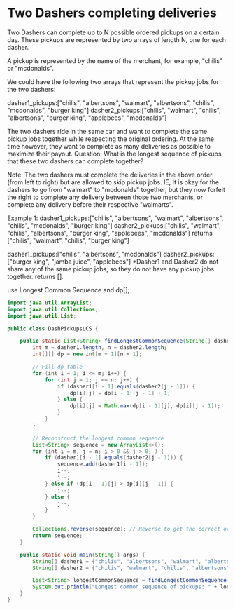 # Two Dashers completing deliveries

Two Dashers can complete up to N possible ordered pickups on a certain day. These pickups are represented by two arrays of length N, one for each dasher.

A pickup is represented by the name of the merchant, for example, "chilis" or "mcdonalds".

We could have the following two arrays that represent the pickup jobs for the two dashers:

dasher1_pickups:["chilis", "albertsons", "walmart", "albertsons", "chilis", "mcdonalds", "burger king"]
dasher2_pickups:["chilis", "walmart", "chilis", "albertsons", "burger king", "applebees", "mcdonalds"]

The two dashers ride in the same car and want to complete the same pickup jobs together while respecting the original ordering.
At the same time however, they want to complete as many deliveries as possible to maximize their payout.
Question: What is the longest sequence of pickups that these two dashers can complete together?

Note: The two dashers must complete the deliveries in the above order (from left to right) but are allowed to skip pickup jobs.
IE, It is okay for the dashers to go from "walmart" to "mcdonalds" together, but they now forfeit the right to complete any delivery between those two merchants, or complete any delivery before their respective "walmarts".

Example 1:
dasher1_pickups:["chilis", "albertsons", "walmart", "albertsons", "chilis", "mcdonalds", "burger king"]
dasher2_pickups:["chilis", "walmart", "chilis", "albertsons", "burger king", "applebees", "mcdonalds"]
returns ["chilis", "walmart", "chilis", "burger king"]

dasher1_pickups:["chilis", "albertsons", "mcdonalds"]
dasher2_pickups:["burger king", "jamba juice", "applebees"]
*Dasher1 and Dasher2 do not share any of the same pickup jobs, so they do not have any pickup jobs together.
returns [].

use Longest Common Sequence and dp[];

```java
import java.util.ArrayList;
import java.util.Collections;
import java.util.List;

public class DashPickupsLCS {

    public static List<String> findLongestCommonSequence(String[] dasher1, String[] dasher2) {
        int m = dasher1.length, n = dasher2.length;
        int[][] dp = new int[m + 1][n + 1];

        // Fill dp table
        for (int i = 1; i <= m; i++) {
            for (int j = 1; j <= n; j++) {
                if (dasher1[i - 1].equals(dasher2[j - 1])) {
                    dp[i][j] = dp[i - 1][j - 1] + 1;
                } else {
                    dp[i][j] = Math.max(dp[i - 1][j], dp[i][j - 1]);
                }
            }
        }

        // Reconstruct the longest common sequence
        List<String> sequence = new ArrayList<>();
        for (int i = m, j = n; i > 0 && j > 0; ) {
            if (dasher1[i - 1].equals(dasher2[j - 1])) {
                sequence.add(dasher1[i - 1]);
                i--;
                j--;
            } else if (dp[i - 1][j] > dp[i][j - 1]) {
                i--;
            } else {
                j--;
            }
        }

        Collections.reverse(sequence); // Reverse to get the correct order
        return sequence;
    }

    public static void main(String[] args) {
        String[] dasher1 = {"chilis", "albertsons", "walmart", "albertsons", "chilis", "mcdonalds", "burger king"};
        String[] dasher2 = {"chilis", "walmart", "chilis", "albertsons", "burger king", "applebees", "mcdonalds"};

        List<String> longestCommonSequence = findLongestCommonSequence(dasher1, dasher2);
        System.out.println("Longest common sequence of pickups: " + longestCommonSequence);
    }
}
```
